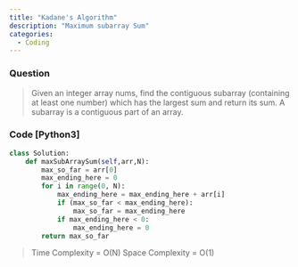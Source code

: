 ```yaml
---
title: "Kadane's Algorithm"
description: "Maximum subarray Sum"
categories:
  - Coding
---
```


### Question

> Given an integer array nums, find the contiguous subarray (containing at least one number) which has the largest sum and return its sum. A subarray is a contiguous part of an array.
### Code [Python3]

```python
class Solution:
    def maxSubArraySum(self,arr,N):
        max_so_far = arr[0]
        max_ending_here = 0
        for i in range(0, N):
            max_ending_here = max_ending_here + arr[i]
            if (max_so_far < max_ending_here):
                max_so_far = max_ending_here
            if max_ending_here < 0:
                max_ending_here = 0  
        return max_so_far
```

> Time Complexity = O(N)
> Space Complexity = O(1)


